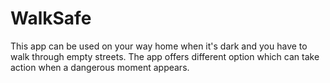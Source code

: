 # WalkSafe
This app can be used on your way home when it's dark and you have to walk through empty streets. 
The app offers different option which can take action when a dangerous moment appears.
